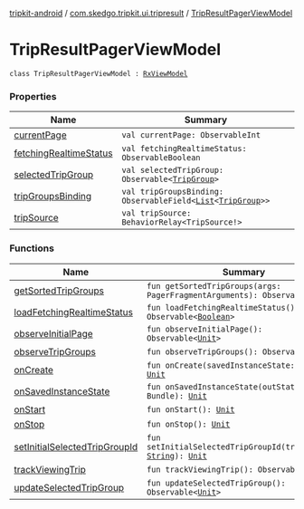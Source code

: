 [tripkit-android](../../index.md) / [com.skedgo.tripkit.ui.tripresult](../index.md) / [TripResultPagerViewModel](./index.md)

# TripResultPagerViewModel

`class TripResultPagerViewModel : `[`RxViewModel`](../../com.skedgo.tripkit.ui.core/-rx-view-model/index.md)

### Properties

| Name | Summary |
|---|---|
| [currentPage](current-page.md) | `val currentPage: ObservableInt` |
| [fetchingRealtimeStatus](fetching-realtime-status.md) | `val fetchingRealtimeStatus: ObservableBoolean` |
| [selectedTripGroup](selected-trip-group.md) | `val selectedTripGroup: Observable<`[`TripGroup`](../../com.skedgo.tripkit.routing/-trip-group/index.md)`>` |
| [tripGroupsBinding](trip-groups-binding.md) | `val tripGroupsBinding: ObservableField<`[`List`](https://kotlinlang.org/api/latest/jvm/stdlib/kotlin.collections/-list/index.html)`<`[`TripGroup`](../../com.skedgo.tripkit.routing/-trip-group/index.md)`>>` |
| [tripSource](trip-source.md) | `val tripSource: BehaviorRelay<TripSource!>` |

### Functions

| Name | Summary |
|---|---|
| [getSortedTripGroups](get-sorted-trip-groups.md) | `fun getSortedTripGroups(args: PagerFragmentArguments): Observable<`[`Unit`](https://kotlinlang.org/api/latest/jvm/stdlib/kotlin/-unit/index.html)`>` |
| [loadFetchingRealtimeStatus](load-fetching-realtime-status.md) | `fun loadFetchingRealtimeStatus(): Observable<`[`Boolean`](https://kotlinlang.org/api/latest/jvm/stdlib/kotlin/-boolean/index.html)`>` |
| [observeInitialPage](observe-initial-page.md) | `fun observeInitialPage(): Observable<`[`Unit`](https://kotlinlang.org/api/latest/jvm/stdlib/kotlin/-unit/index.html)`>` |
| [observeTripGroups](observe-trip-groups.md) | `fun observeTripGroups(): Observable<`[`Unit`](https://kotlinlang.org/api/latest/jvm/stdlib/kotlin/-unit/index.html)`>` |
| [onCreate](on-create.md) | `fun onCreate(savedInstanceState: Bundle?): `[`Unit`](https://kotlinlang.org/api/latest/jvm/stdlib/kotlin/-unit/index.html) |
| [onSavedInstanceState](on-saved-instance-state.md) | `fun onSavedInstanceState(outState: Bundle): `[`Unit`](https://kotlinlang.org/api/latest/jvm/stdlib/kotlin/-unit/index.html) |
| [onStart](on-start.md) | `fun onStart(): `[`Unit`](https://kotlinlang.org/api/latest/jvm/stdlib/kotlin/-unit/index.html) |
| [onStop](on-stop.md) | `fun onStop(): `[`Unit`](https://kotlinlang.org/api/latest/jvm/stdlib/kotlin/-unit/index.html) |
| [setInitialSelectedTripGroupId](set-initial-selected-trip-group-id.md) | `fun setInitialSelectedTripGroupId(tripGroupId: `[`String`](https://kotlinlang.org/api/latest/jvm/stdlib/kotlin/-string/index.html)`): `[`Unit`](https://kotlinlang.org/api/latest/jvm/stdlib/kotlin/-unit/index.html) |
| [trackViewingTrip](track-viewing-trip.md) | `fun trackViewingTrip(): Observable<`[`Unit`](https://kotlinlang.org/api/latest/jvm/stdlib/kotlin/-unit/index.html)`>` |
| [updateSelectedTripGroup](update-selected-trip-group.md) | `fun updateSelectedTripGroup(): Observable<`[`Unit`](https://kotlinlang.org/api/latest/jvm/stdlib/kotlin/-unit/index.html)`>` |
